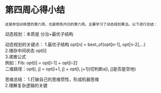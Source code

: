 # 第四周心得小结
    这是参加训练营的第六周，也是修炼内功的第六周。主要学习了动态规划算法。以下进行总结：

动态规划：本质是 分治+最优子结构

动态规划的关键点：
    1.最优子结构 opt[n] = best_of(opt[n-1], opt[n-2],...)  
    2.储存中间状态 opt[i]  
    3.递推公式  
        例如：Fib: opt[i] = opt[i-1] + opt[i-2]  
         二维路径：opt[i, j] = opt[i+1, j] + opt[i, j+1](切判断a[i, j]是否是空地)  

思维总结：
1.打破自己的思维惯性，形成机器思维  
2.理解复杂逻辑的关键  
